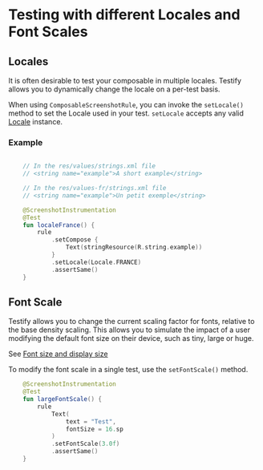 # Testing with different Locales and Font Scales

## Locales

It is often desirable to test your composable in multiple locales. Testify allows you to dynamically change the locale on a per-test basis. 

When using `ComposableScreenshotRule`, you can invoke the `setLocale()` method to set the Locale used in your test. `setLocale` accepts any valid [Locale](https://docs.oracle.com/javase/7/docs/api/java/util/Locale.html) instance.

### Example

```kotlin

    // In the res/values/strings.xml file
    // <string name="example">A short example</string>

    // In the res/values-fr/strings.xml file
    // <string name="example">Un petit exemple</string>

    @ScreenshotInstrumentation
    @Test
    fun localeFrance() {
        rule
            .setCompose {
                Text(stringResource(R.string.example))
            }
            .setLocale(Locale.FRANCE)
            .assertSame()
    }
```

## Font Scale

Testify allows you to change the current scaling factor for fonts, relative to the base density scaling. This allows you to simulate the impact of a user modifying the default font size on their device, such as tiny, large or huge.

See [Font size and display size](https://support.google.com/accessibility/android/answer/6006972?hl=en)

To modify the font scale in a single test, use the `setFontScale()` method.



```kotlin
    @ScreenshotInstrumentation
    @Test
    fun largeFontScale() {
        rule
            Text(
                text = "Test",
                fontSize = 16.sp
            )
            .setFontScale(3.0f)
            .assertSame()
    }
```
